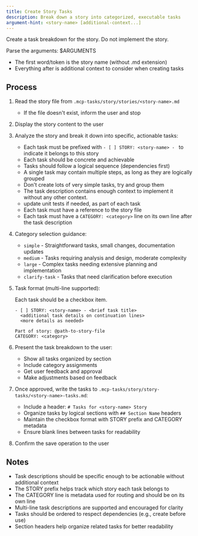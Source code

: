 ```yaml
---
title: Create Story Tasks
description: Break down a story into categorized, executable tasks
argument-hint: <story-name> [additional-context...]
---
```


Create a task breakdown for the story.  Do not implement the story.

Parse the arguments: $ARGUMENTS
- The first word/token is the story name (without .md extension)
- Everything after is additional context to consider when creating tasks

## Process

1. Read the story file from `.mcp-tasks/story/stories/<story-name>.md`
   - If the file doesn't exist, inform the user and stop

2. Display the story content to the user

3. Analyze the story and break it down into specific, actionable tasks:
   - Each task must be prefixed with `- [ ] STORY: <story-name> - ` to
     indicate it belongs to this story
   - Each task should be concrete and achievable
   - Tasks should follow a logical sequence (dependencies first)
   - A single task may contain multiple steps, as long as they are
     logically grouped
   - Don't create lots of very simple tasks, try and group them
   - The task description contains enough context to implement it without
     any other context.
   - update unit tests if needed, as part of each task
   - Each task must have a reference to the story file
   - Each task must have a `CATEGORY: <category>` line on its own line
     after the task description

4. Category selection guidance:
   - `simple` - Straightforward tasks, small changes, documentation updates
   - `medium` - Tasks requiring analysis and design, moderate complexity
   - `large` - Complex tasks needing extensive planning and implementation
   - `clarify-task` - Tasks that need clarification before execution

5. Task format (multi-line supported):

   Each task should be a checkbox item.

   ```
   - [ ] STORY: <story-name> - <brief task title>
     <additional task details on continuation lines>
     <more details as needed>

   Part of story: @path-to-story-file
   CATEGORY: <category>
   ```

6. Present the task breakdown to the user:
   - Show all tasks organized by section
   - Include category assignments
   - Get user feedback and approval
   - Make adjustments based on feedback

7. Once approved, write the tasks to `.mcp-tasks/story/story-tasks/<story-name>-tasks.md`:
   - Include a header: `# Tasks for <story-name> Story`
   - Organize tasks by logical sections with `## Section Name` headers
   - Maintain the checkbox format with STORY prefix and CATEGORY metadata
   - Ensure blank lines between tasks for readability

8. Confirm the save operation to the user

## Notes

- Task descriptions should be specific enough to be actionable without additional context
- The STORY prefix helps track which story each task belongs to
- The CATEGORY line is metadata used for routing and should be on its own line
- Multi-line task descriptions are supported and encouraged for clarity
- Tasks should be ordered to respect dependencies (e.g., create before use)
- Section headers help organize related tasks for better readability
